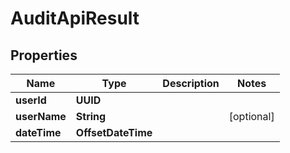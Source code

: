 

# AuditApiResult


## Properties

| Name | Type | Description | Notes |
|------------ | ------------- | ------------- | -------------|
|**userId** | **UUID** |  |  |
|**userName** | **String** |  |  [optional] |
|**dateTime** | **OffsetDateTime** |  |  |



